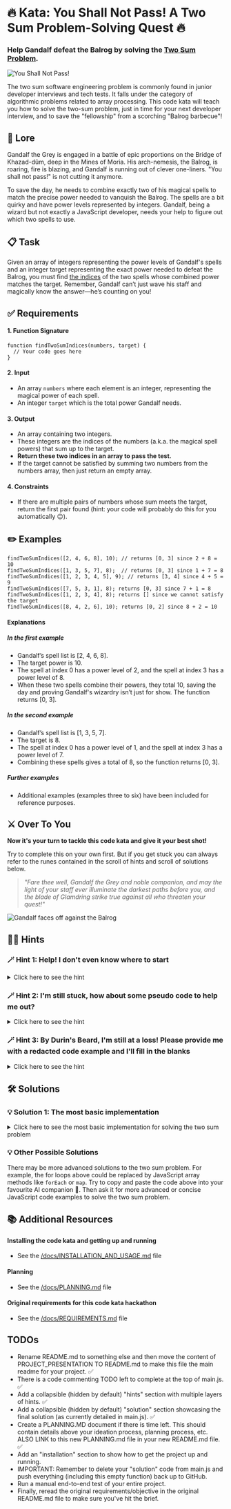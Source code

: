 # 🔥 Kata: You Shall Not Pass! A Two Sum Problem-Solving Quest 🔥

### Help Gandalf defeat the Balrog by solving the <ins>Two Sum Problem</ins>.

![You Shall Not Pass!](./assets/images/lotr-you-shall-not-pass.gif)

The two sum software engineering problem is commonly found in junior developer interviews and tech tests. It falls under the category of algorithmic problems related to array processing. This code kata will teach you how to solve the two-sum problem, just in time for your next developer interview, and to save the "fellowship" from a scorching "Balrog barbecue"!

## 📜 Lore

Gandalf the Grey is engaged in a battle of epic proportions on the Bridge of Khazad-dûm, deep in the Mines of Moria. His arch-nemesis, the Balrog, is roaring, fire is blazing, and Gandalf is running out of clever one-liners. "You shall not pass!" is not cutting it anymore.

To save the day, he needs to combine exactly two of his magical spells to match the precise power needed to vanquish the Balrog. The spells are a bit quirky and have power levels represented by integers. Gandalf, being a wizard but not exactly a JavaScript developer, needs your help to figure out which two spells to use.

## 📋 Task

Given an array of integers representing the power levels of Gandalf's spells and an integer target representing the exact power needed to defeat the Balrog, you must find <ins>the indices</ins> of the two spells whose combined power matches the target. Remember, Gandalf can’t just wave his staff and magically know the answer—he’s counting on you!

## ✅ Requirements

#### 1. Function Signature

```
function findTwoSumIndices(numbers, target) {
  // Your code goes here
}
```

#### 2. Input

- An array `numbers` where each element is an integer, representing the magical power of each spell.
- An integer `target` which is the total power Gandalf needs.

#### 3. Output

- An array containing two integers.
- These integers are the indices of the numbers (a.k.a. the magical spell powers) that sum up to the target.
- **Return these two indices in an array to pass the test.**
- If the target cannot be satisfied by summing two numbers from the numbers array, then just return an empty array.

#### 4. Constraints

- If there are multiple pairs of numbers whose sum meets the target, return the first pair found (hint: your code will probably do this for you automatically 😉).

## ✏️ Examples

```
findTwoSumIndices([2, 4, 6, 8], 10); // returns [0, 3] since 2 + 8 = 10
findTwoSumIndices([1, 3, 5, 7], 8);  // returns [0, 3] since 1 + 7 = 8
findTwoSumIndices([1, 2, 3, 4, 5], 9); // returns [3, 4] since 4 + 5 = 9
findTwoSumIndices([7, 5, 3, 1], 8); returns [0, 3] since 7 + 1 = 8
findTwoSumIndices([1, 2, 3, 4], 8); returns [] since we cannot satisfy the target
findTwoSumIndices([8, 4, 2, 6], 10); returns [0, 2] since 8 + 2 = 10
```

#### Explanations

##### In the first example

- Gandalf’s spell list is [2, 4, 6, 8].
- The target power is 10.
- The spell at index 0 has a power level of 2, and the spell at index 3 has a power level of 8.
- When these two spells combine their powers, they total 10, saving the day and proving Gandalf's wizardry isn’t just for show. The function returns [0, 3].

##### In the second example

- Gandalf’s spell list is [1, 3, 5, 7].
- The target is 8.
- The spell at index 0 has a power level of 1, and the spell at index 3 has a power level of 7.
- Combining these spells gives a total of 8, so the function returns [0, 3].

##### Further examples

- Additional examples (examples three to six) have been included for reference purposes.

## ⚔️ Over To You

**Now it's your turn to tackle this code kata and give it your best shot!**

Try to complete this on your own first. But if you get stuck you can always refer to the runes contained in the scroll of hints and scroll of solutions below.

> _"Fare thee well, Gandalf the Grey and noble companion, and may the light of your staff ever illuminate the darkest paths before you, and the blade of Glamdring strike true against all who threaten your quest!"_

![Gandalf faces off against the Balrog](./assets/images/lotr-balrog-gandalf.jpg)

## 🧙‍♂️ Hints

### 🪄 Hint 1: Help! I don't even know where to start

<details>
  <summary>Click here to see the hint</summary>
As mentioned at the beginning of this document, the two sum problem is an array processing problem. So begin by writing a nested `for` loop (a for loop within another for loop) to iterate through all possible numbers in the `numbers` array.
</details>

### 🪄 Hint 2: I'm still stuck, how about some pseudo code to help me out?

<details>
  <summary>Click here to see the hint</summary>
Sure thing, here you go...

```
export function findTwoSumIndices(numbers, target) {
  // Loop through the numbers

    // Compare every other number that comes after the current number

      // If the sum of the current number and the next number equals the target, return their

// If no such pair is found, return an empty array
}
```

</details>

### 🪄 Hint 3: By Durin's Beard, I'm still at a loss! Please provide me with a redacted code example and I'll fill in the blanks

<details>
  <summary>Click here to see the hint</summary>
Your wish is my command... Just fill in the #'s bellow with variable names, letters, or numbers to complete the findTwoSumIndices() function.

```
export function findTwoSumIndices(numbers, target) {
  // Loop through the numbers
  for (let i = 0; i < numbers.length; i++) {
    // Compare every other number that comes after the current number
    for (let j = i + #; j < numbers.length; j++) {
      // If the sum of the current number and the next number equals the target, return their indices
      if (numbers[#] + numbers[#] === target) {
        return [#, #];
      }
    }
  }

  return []; // If no such pair is found, return an empty array
}
```

</details>

## 🛠️ Solutions

### 💡 Solution 1: The most basic implementation

<details>
  <summary>Click here to see the most basic implementation for solving the two sum problem</summary>

```
export function findTwoSumIndices(numbers, target) {
   // Loop through the numbers
  for (let i = 0; i < numbers.length; i++) {
    // Compare every other number that comes after the current number
    for (let j = i + 1; j < numbers.length; j++) {
      // If the sum of the current number and the next number equals the target, return their indices
      if (numbers[i] + numbers[j] === target) {
        return [i, j];
      }
    }
  }

  return []; // If no such pair is found, return an empty array
}

```

</details>

### 💡 Other Possible Solutions

There may be more advanced solutions to the two sum problem. For example, the for loops above could be replaced by JavaScript array methods like `forEach` or `map`. Try to copy and paste the code above into your favourite AI companion 🤖. Then ask it for more advanced or concise JavaScript code examples to solve the two sum problem.

## 📚 Additional Resources

#### Installing the code kata and getting up and running

- See the [/docs/INSTALLATION_AND_USAGE.md](./docs/INSTALLATION_AND_USAGE.md) file

#### Planning

- See the [/docs/PLANNING.md](./docs/PLANNING.md) file

#### Original requirements for this code kata hackathon

- See the [/docs/REQUIREMENTS.md](./docs/REQUIREMENTS.md) file

## TODOs

- Rename README.md to something else and then move the content of PROJECT_PRESENTATION TO README.md to make this file the main readme for your project. ✅
- There is a code commenting TODO left to complete at the top of main.js. ✅
- Add a collapsible (hidden by default) "hints" section with multiple layers of hints. ✅
- Add a collapsible (hidden by default) "solution" section showcasing the final solution (as currently detailed in main.js). ✅
- Create a PLANNING.MD document if there is time left. This should contain details above your ideation process, planning process, etc. ALSO LINK to this new PLANNING.md file in your new README.md file. ✅
- Add an "installation" section to show how to get the project up and running.
- IMPORTANT: Remember to delete your "solution" code from main.js and push everything (including this empty function) back up to GitHub.
- Run a manual end-to-end test of your entire project.
- Finally, reread the original requirements/objective in the original README.md file to make sure you've hit the brief.

```

```
